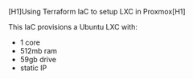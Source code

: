 [H1]Using Terraform IaC to setup LXC in Proxmox[H1]



This IaC provisions a Ubuntu LXC with:
- 1 core
- 512mb ram
- 59gb drive
- static IP
